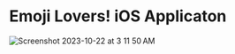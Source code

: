 # Emoji Lovers! iOS Applicaton


![Screenshot 2023-10-22 at 3 11 50 AM](https://github.com/agarwal-prakhar/Emoji-Lovers/assets/66885398/20f9e696-5866-45c9-b494-ab765587061d)
